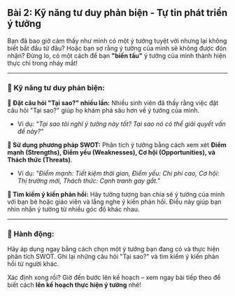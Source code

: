 ## Bài 2: Kỹ năng tư duy phản biện - Tự tin phát triển ý tưởng

Bạn đã bao giờ cảm thấy như mình có một ý tưởng tuyệt vời nhưng lại không biết bắt đầu từ đâu? Hoặc bạn sợ rằng ý tưởng của mình sẽ không được đón nhận? Đừng lo, có một cách để bạn **"biến tấu"** ý tưởng của mình thành hiện thực chỉ trong nháy mắt!

---

### 📌 Kỹ năng tư duy phản biện:

**🔹 Đặt câu hỏi "Tại sao?" nhiều lần:**
Nhiều sinh viên đã thấy rằng việc đặt câu hỏi "Tại sao?" giúp họ khám phá sâu hơn về ý tưởng của mình. 
- Ví dụ: *"Tại sao tôi nghĩ ý tưởng này tốt? Tại sao nó có thể giải quyết vấn đề này?"*

**🔹 Sử dụng phương pháp SWOT:**
Phân tích ý tưởng bằng cách xem xét **Điểm mạnh (Strengths), Điểm yếu (Weaknesses), Cơ hội (Opportunities), và Thách thức (Threats)**. 
- Ví dụ: *"Điểm mạnh: Tiết kiệm thời gian, Điểm yếu: Chi phí cao, Cơ hội: Thị trường mới, Thách thức: Cạnh tranh gay gắt."*

**🔹 Tìm kiếm ý kiến phản hồi:**
Hãy tưởng tượng bạn chia sẻ ý tưởng của mình với bạn bè hoặc giáo viên và lắng nghe ý kiến phản hồi. Điều này giúp bạn nhìn nhận ý tưởng từ nhiều góc độ khác nhau.

---

### 🚀 Hành động:

Hãy áp dụng ngay bằng cách chọn một ý tưởng bạn đang có và thực hiện phân tích SWOT. Ghi lại những câu hỏi "Tại sao?" và tìm kiếm ý kiến phản hồi từ người khác.

Xác định xong rồi? Giờ đến bước lên kế hoạch – xem ngay bài tiếp theo để biết cách **lên kế hoạch thực hiện ý tưởng** nhé!
